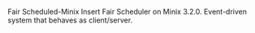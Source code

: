 Fair Scheduled-Minix
Insert Fair Scheduler on Minix 3.2.0.
Event-driven system that behaves as client/server.
